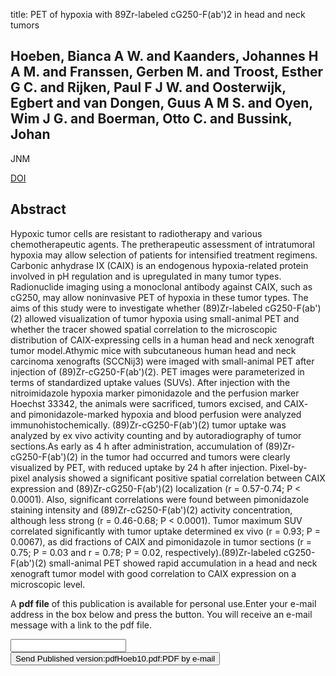 title: PET of hypoxia with 89Zr-labeled cG250-F(ab')2 in head and neck tumors

## Hoeben, Bianca A W. and Kaanders, Johannes H A M. and Franssen, Gerben M. and Troost, Esther G C. and Rijken, Paul F J W. and Oosterwijk, Egbert and van Dongen, Guus A M S. and Oyen, Wim J G. and Boerman, Otto C. and Bussink, Johan
JNM

<a href="https://doi.org/10.2967/jnumed.109.073189">DOI</a>

## Abstract
Hypoxic tumor cells are resistant to radiotherapy and various chemotherapeutic agents. The pretherapeutic assessment of intratumoral hypoxia may allow selection of patients for intensified treatment regimens. Carbonic anhydrase IX (CAIX) is an endogenous hypoxia-related protein involved in pH regulation and is upregulated in many tumor types. Radionuclide imaging using a monoclonal antibody against CAIX, such as cG250, may allow noninvasive PET of hypoxia in these tumor types. The aims of this study were to investigate whether (89)Zr-labeled cG250-F(ab')(2) allowed visualization of tumor hypoxia using small-animal PET and whether the tracer showed spatial correlation to the microscopic distribution of CAIX-expressing cells in a human head and neck xenograft tumor model.Athymic mice with subcutaneous human head and neck carcinoma xenografts (SCCNij3) were imaged with small-animal PET after injection of (89)Zr-cG250-F(ab')(2). PET images were parameterized in terms of standardized uptake values (SUVs). After injection with the nitroimidazole hypoxia marker pimonidazole and the perfusion marker Hoechst 33342, the animals were sacrificed, tumors excised, and CAIX- and pimonidazole-marked hypoxia and blood perfusion were analyzed immunohistochemically. (89)Zr-cG250-F(ab')(2) tumor uptake was analyzed by ex vivo activity counting and by autoradiography of tumor sections.As early as 4 h after administration, accumulation of (89)Zr-cG250-F(ab')(2) in the tumor had occurred and tumors were clearly visualized by PET, with reduced uptake by 24 h after injection. Pixel-by-pixel analysis showed a significant positive spatial correlation between CAIX expression and (89)Zr-cG250-F(ab')(2) localization (r = 0.57-0.74; P < 0.0001). Also, significant correlations were found between pimonidazole staining intensity and (89)Zr-cG250-F(ab')(2) activity concentration, although less strong (r = 0.46-0.68; P < 0.0001). Tumor maximum SUV correlated significantly with tumor uptake determined ex vivo (r = 0.93; P = 0.0067), as did fractions of CAIX and pimonidazole in tumor sections (r = 0.75; P = 0.03 and r = 0.78; P = 0.02, respectively).(89)Zr-labeled cG250-F(ab')(2) small-animal PET showed rapid accumulation in a head and neck xenograft tumor model with good correlation to CAIX expression on a microscopic level.

A <b>pdf file</b> of this publication is available for personal use.Enter your e-mail address in the box below and press the button. You will receive an e-mail message with a link to the pdf file.
<form action="sender.php">  <input type="text" name="email">  <input type="submit" value="Send Published version:pdfHoeb10.pdf:PDF by e-mail"></form>